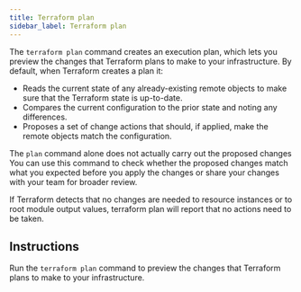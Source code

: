 ```yaml
---
title: Terraform plan
sidebar_label: Terraform plan
---
```

The `terraform plan` command creates an execution plan, which lets you preview the changes that Terraform plans to make to your infrastructure. By default, when Terraform creates a plan it:

- Reads the current state of any already-existing remote objects to make sure that the Terraform state is up-to-date.
- Compares the current configuration to the prior state and noting any differences.
- Proposes a set of change actions that should, if applied, make the remote objects match the configuration.

The `plan` command alone does not actually carry out the proposed changes You can use this command to check whether the proposed changes match what you expected before you apply the changes or share your changes with your team for broader review.

If Terraform detects that no changes are needed to resource instances or to root module output values, terraform plan will report that no actions need to be taken.

## Instructions

Run the `terraform plan` command to preview the changes that Terraform plans to make to your infrastructure.
